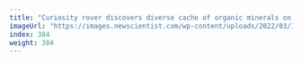 ```yaml
---
title: "Curiosity rover discovers diverse cache of organic minerals on Mars"
imageUrl: "https://images.newscientist.com/wp-content/uploads/2022/03/10160044/SEI_92623218.jpg?width=600"
index: 384
weight: 384
---
```

